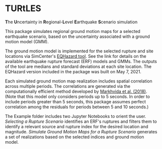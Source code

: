 # TURtLES
**T**he **U**ncertainty in **R**egional-**L**evel **E**arthquake **S**cenario simulation



This package simulates regional ground motion maps for a selected earthquake scenario, based on the uncertainty associated with a ground motion model (GMM).

The ground motion model is implemented for the selected rupture and site locations via SimCenter's [EQHazard tool](https://github.com/NHERI-SimCenter/GroundMotionUtilities/tree/master/EQHazard). See the link for details on the available earthquake rupture forecast (ERF) models and GMMs. The outputs of the tool are medians and standard deviations at each site location. The EQHazard version included in the package was built on May 7, 2021.

Each simulated ground motion map realization includes spatial correlation across multiple periods. The correlations are generated via the computationally efficient method developed by [Markhvida et al. (2018)](https://doi.org/10.1002/eqe.3007). (Note that this model only considers periods up to 5 seconds. In order to include periods greater than 5 seconds, this package assumes perfect correlation among the residuals for periods between 5 and 10 seconds.)

The Example folder includes two Jupyter Notebooks to orient the user. *Selecting a Rupture Scenario* identifies an ERF's ruptures and filters them to identify a relevant source and rupture index for the desired location and magnitude. *Simulate Ground Motion Maps for a Rupture Scenario* generates a set of realizations based on the selected indices and ground motion model.

